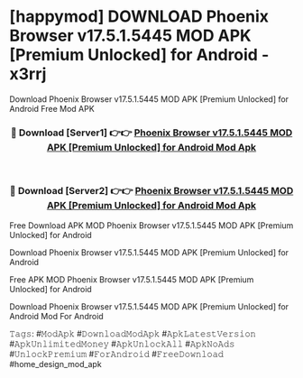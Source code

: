 # [happymod] DOWNLOAD Phoenix Browser v17.5.1.5445 MOD APK [Premium Unlocked] for Android - x3rrj
Download Phoenix Browser v17.5.1.5445 MOD APK [Premium Unlocked] for Android Free Mod APK

<div align="center">
<h3>🔴 Download [Server1] 👉👉 <a href="https://apk-comot.site?title=Phoenix_Browser_v17.5.1.5445_MOD_APK_[Premium_Unlocked]_for_Android">Phoenix Browser v17.5.1.5445 MOD APK [Premium Unlocked] for Android Mod Apk</a></h3><br>

<h3>🔴 Download [Server2] 👉👉 <a href="https://apk-comot.site?title=Phoenix_Browser_v17.5.1.5445_MOD_APK_[Premium_Unlocked]_for_Android">Phoenix Browser v17.5.1.5445 MOD APK [Premium Unlocked] for Android Mod Apk</a></h3>
</div>


Free Download APK MOD Phoenix Browser v17.5.1.5445 MOD APK [Premium Unlocked] for Android

Download Phoenix Browser v17.5.1.5445 MOD APK [Premium Unlocked] for Android 

Free APK MOD Phoenix Browser v17.5.1.5445 MOD APK [Premium Unlocked] for Android 

Download Phoenix Browser v17.5.1.5445 MOD APK [Premium Unlocked] for Android Mod For Android

𝚃𝚊𝚐𝚜: #𝙼𝚘𝚍𝙰𝚙𝚔 #𝙳𝚘𝚠𝚗𝚕𝚘𝚊𝚍𝙼𝚘𝚍𝙰𝚙𝚔 #𝙰𝚙𝚔𝙻𝚊𝚝𝚎𝚜𝚝𝚅𝚎𝚛𝚜𝚒𝚘𝚗 #𝙰𝚙𝚔𝚄𝚗𝚕𝚒𝚖𝚒𝚝𝚎𝚍𝙼𝚘𝚗𝚎𝚢 #𝙰𝚙𝚔𝚄𝚗𝚕𝚘𝚌𝚔𝙰𝚕𝚕 #𝙰𝚙𝚔𝙽𝚘𝙰𝚍𝚜 #𝚄𝚗𝚕𝚘𝚌𝚔𝙿𝚛𝚎𝚖𝚒𝚞𝚖 #𝙵𝚘𝚛𝙰𝚗𝚍𝚛𝚘𝚒𝚍 #𝙵𝚛𝚎𝚎𝙳𝚘𝚠𝚗𝚕𝚘𝚊𝚍 #home_design_mod_apk